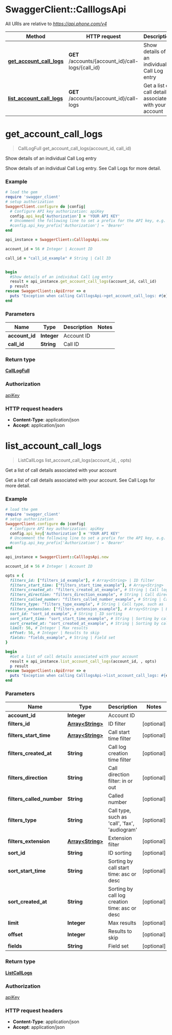 # SwaggerClient::CalllogsApi

All URIs are relative to *https://api.phone.com/v4*

Method | HTTP request | Description
------------- | ------------- | -------------
[**get_account_call_logs**](CalllogsApi.md#get_account_call_logs) | **GET** /accounts/{account_id}/call-logs/{call_id} | Show details of an individual Call Log entry
[**list_account_call_logs**](CalllogsApi.md#list_account_call_logs) | **GET** /accounts/{account_id}/call-logs | Get a list of call details associated with your account


# **get_account_call_logs**
> CallLogFull get_account_call_logs(account_id, call_id)

Show details of an individual Call Log entry

Show details of an individual Call Log entry. See Call Logs for more detail.

### Example
```ruby
# load the gem
require 'swagger_client'
# setup authorization
SwaggerClient.configure do |config|
  # Configure API key authorization: apiKey
  config.api_key['Authorization'] = 'YOUR API KEY'
  # Uncomment the following line to set a prefix for the API key, e.g. 'Bearer' (defaults to nil)
  #config.api_key_prefix['Authorization'] = 'Bearer'
end

api_instance = SwaggerClient::CalllogsApi.new

account_id = 56 # Integer | Account ID

call_id = "call_id_example" # String | Call ID


begin
  #Show details of an individual Call Log entry
  result = api_instance.get_account_call_logs(account_id, call_id)
  p result
rescue SwaggerClient::ApiError => e
  puts "Exception when calling CalllogsApi->get_account_call_logs: #{e}"
end
```

### Parameters

Name | Type | Description  | Notes
------------- | ------------- | ------------- | -------------
 **account_id** | **Integer**| Account ID | 
 **call_id** | **String**| Call ID | 

### Return type

[**CallLogFull**](CallLogFull.md)

### Authorization

[apiKey](../README.md#apiKey)

### HTTP request headers

 - **Content-Type**: application/json
 - **Accept**: application/json



# **list_account_call_logs**
> ListCallLogs list_account_call_logs(account_id, , opts)

Get a list of call details associated with your account

Get a list of call details associated with your account. See Call Logs for more detail.

### Example
```ruby
# load the gem
require 'swagger_client'
# setup authorization
SwaggerClient.configure do |config|
  # Configure API key authorization: apiKey
  config.api_key['Authorization'] = 'YOUR API KEY'
  # Uncomment the following line to set a prefix for the API key, e.g. 'Bearer' (defaults to nil)
  #config.api_key_prefix['Authorization'] = 'Bearer'
end

api_instance = SwaggerClient::CalllogsApi.new

account_id = 56 # Integer | Account ID

opts = { 
  filters_id: ["filters_id_example"], # Array<String> | ID filter
  filters_start_time: ["filters_start_time_example"], # Array<String> | Call start time filter
  filters_created_at: "filters_created_at_example", # String | Call log creation time filter
  filters_direction: "filters_direction_example", # String | Call direction filter: in or out
  filters_called_number: "filters_called_number_example", # String | Called number
  filters_type: "filters_type_example", # String | Call type, such as 'call', 'fax', 'audiogram'
  filters_extension: ["filters_extension_example"], # Array<String> | Extension filter
  sort_id: "sort_id_example", # String | ID sorting
  sort_start_time: "sort_start_time_example", # String | Sorting by call start time: asc or desc
  sort_created_at: "sort_created_at_example", # String | Sorting by call log creation time: asc or desc
  limit: 56, # Integer | Max results
  offset: 56, # Integer | Results to skip
  fields: "fields_example", # String | Field set
}

begin
  #Get a list of call details associated with your account
  result = api_instance.list_account_call_logs(account_id, , opts)
  p result
rescue SwaggerClient::ApiError => e
  puts "Exception when calling CalllogsApi->list_account_call_logs: #{e}"
end
```

### Parameters

Name | Type | Description  | Notes
------------- | ------------- | ------------- | -------------
 **account_id** | **Integer**| Account ID | 
 **filters_id** | [**Array&lt;String&gt;**](String.md)| ID filter | [optional] 
 **filters_start_time** | [**Array&lt;String&gt;**](String.md)| Call start time filter | [optional] 
 **filters_created_at** | **String**| Call log creation time filter | [optional] 
 **filters_direction** | **String**| Call direction filter: in or out | [optional] 
 **filters_called_number** | **String**| Called number | [optional] 
 **filters_type** | **String**| Call type, such as &#39;call&#39;, &#39;fax&#39;, &#39;audiogram&#39; | [optional] 
 **filters_extension** | [**Array&lt;String&gt;**](String.md)| Extension filter | [optional] 
 **sort_id** | **String**| ID sorting | [optional] 
 **sort_start_time** | **String**| Sorting by call start time: asc or desc | [optional] 
 **sort_created_at** | **String**| Sorting by call log creation time: asc or desc | [optional] 
 **limit** | **Integer**| Max results | [optional] 
 **offset** | **Integer**| Results to skip | [optional] 
 **fields** | **String**| Field set | [optional] 

### Return type

[**ListCallLogs**](ListCallLogs.md)

### Authorization

[apiKey](../README.md#apiKey)

### HTTP request headers

 - **Content-Type**: application/json
 - **Accept**: application/json



